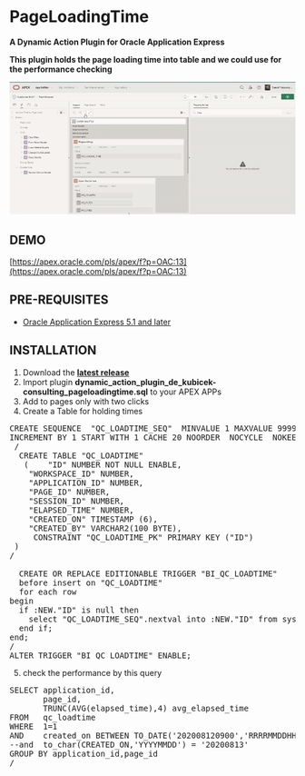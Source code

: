 # PageLoadingTime
**A Dynamic Action Plugin for Oracle Application Express**

**This plugin holds the page loading time into table and we could use for the performance checking**


![](https://raw.githubusercontent.com/Saeed-Hassanpour/PageLoadingTime/master/PageLoadingTime.gif)

## DEMO ##

[https://apex.oracle.com/pls/apex/f?p=OAC:13](https://apex.oracle.com/pls/apex/f?p=OAC:13)


## PRE-REQUISITES ##

* [Oracle Application Express 5.1 and later](https://apex.oracle.com)

## INSTALLATION ##

1. Download the **[latest release](https://github.com/Saeed-Hassanpour/PageLoadingTime/releases/latest)**
2. Import plugin **dynamic_action_plugin_de_kubicek-consulting_pageloadingtime.sql** to your APEX APPs
3. Add to pages only with two clicks
4. Create a Table for holding times

<pre>
CREATE SEQUENCE  "QC_LOADTIME_SEQ"  MINVALUE 1 MAXVALUE 9999999999999999999999999999 
INCREMENT BY 1 START WITH 1 CACHE 20 NOORDER  NOCYCLE  NOKEEP  NOSCALE  GLOBAL ;
 /
  CREATE TABLE "QC_LOADTIME" 
   (	"ID" NUMBER NOT NULL ENABLE, 
	"WORKSPACE_ID" NUMBER, 
	"APPLICATION_ID" NUMBER, 
	"PAGE_ID" NUMBER, 
	"SESSION_ID" NUMBER, 
	"ELAPSED_TIME" NUMBER, 
	"CREATED_ON" TIMESTAMP (6), 
	"CREATED_BY" VARCHAR2(100 BYTE), 
	 CONSTRAINT "QC_LOADTIME_PK" PRIMARY KEY ("ID")
 )
/

  CREATE OR REPLACE EDITIONABLE TRIGGER "BI_QC_LOADTIME" 
  before insert on "QC_LOADTIME"               
  for each row  
begin   
  if :NEW."ID" is null then 
    select "QC_LOADTIME_SEQ".nextval into :NEW."ID" from sys.dual; 
  end if; 
end; 
/
ALTER TRIGGER "BI_QC_LOADTIME" ENABLE;
</pre>


5. check the performance by this query

<pre>
SELECT application_id,
       page_id,
       TRUNC(AVG(elapsed_time),4) avg_elapsed_time
FROM   qc_loadtime
WHERE  1=1
AND    created_on BETWEEN TO_DATE('202008120900','RRRRMMDDHH24MISS') AND TO_DATE('202008132300','RRRRMMDDHH24MISS') 
--and  to_char(CREATED_ON,'YYYYMMDD') = '20200813'
GROUP BY application_id,page_id
/
</pre>

